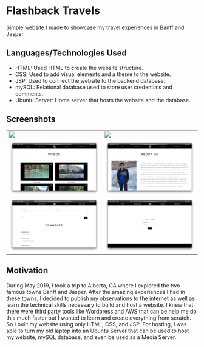 # Flashback Travels

Simple website I made to showcase my travel experiences in Banff and Jasper.

## Languages/Technologies Used

- HTML: Used HTML to create the website structure.
- CSS: Used to add visual elements and a theme to the website.
- JSP: Used to connect the website to the backend database.
- mySQL: Relational database used to store user credentials and comments.
- Ubuntu Server: Home server that hosts the website and the database.

## Screenshots

<table>
  <tr>
    <td><img src="/assets/1.PNG"></td>
    <td><img src="/assets/2.PNG"></td>
  </tr>
  <tr>
    <td><img src="/assets/3.PNG"></td>
    <td><img src="/assets/4.PNG"></td>
  </tr>
  <tr>
    <td><img src="/assets/5.PNG"></td>
    <td><img src="/assets/6.PNG"></td>
  </tr>
</table>

## Motivation

During May 2019, I took a trip to Alberta, CA where I explored the two famous towns Banff and Jasper. After the amazing experiences I had in these towns, I decided to publish my observations to the internet as well as learn the technical skills necessary to build and host a website. I knew that there were third party tools like Wordpress and AWS that can be help me do this much faster but I wanted to learn and create everything from scratch. So I built my website using only HTML, CSS, and JSP. For hosting, I was able to turn my old laptop into an Ubuntu Server that can be used to host my website, mySQL database, and even be used as a Media Server.
